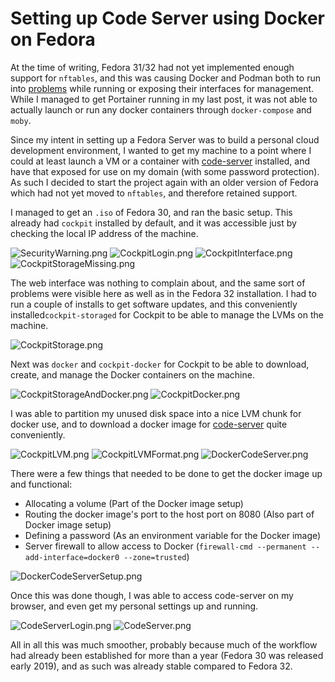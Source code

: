 # Setting up Code Server using Docker on Fedora

At the time of writing, Fedora 31/32 had not yet implemented enough support for `nftables`, and this was causing Docker and Podman both to run into [problems](https://fedoramagazine.org/docker-and-fedora-32/) while running or exposing their interfaces for management. While I managed to get Portainer running in my last post, it was not able to actually launch or run any docker containers through `docker-compose` and `moby`.

Since my intent in setting up a Fedora Server was to build a personal cloud development environment, I wanted to get my machine to a point where I could at least launch a VM or a container with [code-server](https://github.com/cdr/code-server) installed, and have that exposed for use on my domain (with some password protection). As such I decided to start the project again with an older version of Fedora which had not yet moved to `nftables`, and therefore retained support. 

I managed to get an `.iso` of Fedora 30, and ran the basic setup. This already had `cockpit` installed by default, and it was accessible just by checking the local IP address of the machine. 

![SecurityWarning.png](./SecurityWarning.png)
![CockpitLogin.png](./CockpitLogin.png)
![CockpitInterface.png](./CockpitInterface.png)
![CockpitStorageMissing.png](./CockpitStorageMissing.png)

The web interface was nothing to complain about, and the same sort of problems were visible here as well as in the Fedora 32 installation. I had to run a couple of installs to get software updates, and this conveniently installed`cockpit-storaged` for Cockpit to be able to manage the LVMs on the machine. 

![CockpitStorage.png](./CockpitStorage.png)

Next was `docker` and `cockpit-docker` for Cockpit to be able to download, create, and manage the Docker containers on the machine.

![CockpitStorageAndDocker.png](./CockpitStorageAndDocker.png)
![CockpitDocker.png](./CockpitDocker.png)

I was able to partition my unused disk space into a nice LVM chunk for docker use, and to download a docker image for [code-server](https://registry.hub.docker.com/r/codercom/code-server/#!) quite conveniently.

![CockpitLVM.png](./CockpitLVM.png)
![CockpitLVMFormat.png](./CockpitLVMFormat.png)
![DockerCodeServer.png](./DockerCodeServer.png)

There were a few things that needed to be done to get the docker image up and functional:
- Allocating a volume (Part of the Docker image setup)
- Routing the docker image's port to the host port on 8080 (Also part of Docker image setup)
- Defining a password (As an environment variable for the Docker image)
- Server firewall to allow access to Docker (`firewall-cmd --permanent --add-interface=docker0 --zone=trusted`)

![DockerCodeServerSetup.png](./DockerCodeServerSetup.png)

Once this was done though, I was able to access code-server on my browser, and even get my personal settings up and running. 

![CodeServerLogin.png](./CodeServerLogin.png)
![CodeServer.png](./CodeServer.png)

All in all this was much smoother, probably because much of the workflow had already been established for more than a year (Fedora 30 was released early 2019), and as such was already stable compared to Fedora 32.